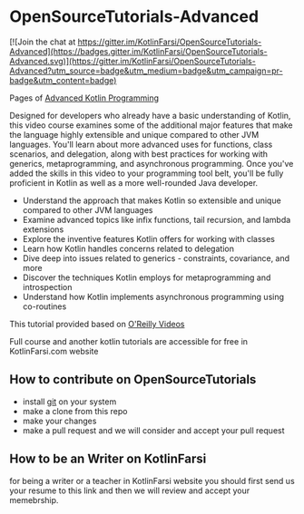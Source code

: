 # OpenSourceTutorials-Advanced

[![Join the chat at https://gitter.im/KotlinFarsi/OpenSourceTutorials-Advanced](https://badges.gitter.im/KotlinFarsi/OpenSourceTutorials-Advanced.svg)](https://gitter.im/KotlinFarsi/OpenSourceTutorials-Advanced?utm_source=badge&utm_medium=badge&utm_campaign=pr-badge&utm_content=badge)

Pages of [Advanced Kotlin Programming](https://kotlinfarsi.com/course/advanced-kotlin-progrmming/)

Designed for developers who already have a basic understanding of Kotlin, this video course examines some of the additional major features that make the language highly extensible and unique compared to other JVM languages. You'll learn about more advanced uses for functions, class scenarios, and delegation, along with best practices for working with generics, metaprogramming, and asynchronous programming. Once you've added the skills in this video to your programming tool belt, you'll be fully proficient in Kotlin as well as a more well-rounded Java developer.

  - Understand the approach that makes Kotlin so extensible and unique compared to other JVM languages
  - Examine advanced topics like infix functions, tail recursion, and lambda extensions
  - Explore the inventive features Kotlin offers for working with classes
  - Learn how Kotlin handles concerns related to delegation
  - Dive deep into issues related to generics - constraints, covariance, and more
  - Discover the techniques Kotlin employs for metaprogramming and introspection
  - Understand how Kotlin implements asynchronous programming using co-routines

This tutorial provided based on [O'Reilly Videos](http://shop.oreilly.com/product/0636920052999.do)

Full course and another kotlin tutorials are accessible for free in KotlinFarsi.com website

## How to contribute on OpenSourceTutorials

 - install [git](https://git-scm.com/downloads) on your system
 - make a clone from this repo
 - make your changes
 - make a pull request and we will consider and accept your pull request

## How to be an Writer on KotlinFarsi

 for being a writer or a teacher in KotlinFarsi website you should first send us your resume to this link and then we will review and accept your memebrship.
